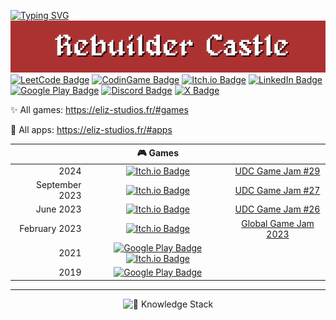 [![Typing SVG](https://readme-typing-svg.demolab.com?font=Zen+Antique&pause=500&center=true&vCenter=true&random=false&width=1060&lines=Rebuilder+Project;Coming+Soon)](https://git.io/typing-svg)
[![Rebuilder Castle Banner](https://github.com/figo711/figo711/blob/main/imgs/rc-logo.png)](https://sairon711.itch.io/)
[![LeetCode Badge](https://img.shields.io/badge/LeetCode-FFA116?logo=leetcode&logoColor=fff&style=for-the-badge)](https://leetcode.com/figo711/)
[![CodinGame Badge](https://img.shields.io/badge/CodinGame-F2BB13?logo=codingame&logoColor=fff&style=for-the-badge)](https://www.codingame.com/profile/e4eada0db219a2c89a68c152c6b6a1180257233)
[![Itch.io Badge](https://img.shields.io/badge/Itch.io-FA5C5C?logo=itchdotio&logoColor=fff&style=for-the-badge)](https://sairon711.itch.io/)
[![LinkedIn Badge](https://img.shields.io/badge/LinkedIn-0A66C2?logo=linkedin&logoColor=fff&style=for-the-badge)](https://www.linkedin.com/in/maxim-panis/)
[![Google Play Badge](https://img.shields.io/badge/Eliz%20Game%20Studios-000?logo=googleplay&logoColor=fff&style=for-the-badge)](https://play.google.com/store/apps/dev?id=5432393032888367651)
[![Discord Badge](https://img.shields.io/badge/Discord-5865F2?logo=discord&logoColor=fff&style=for-the-badge)](https://discordapp.com/users/457850341149376513)
[![X Badge](https://img.shields.io/badge/%40sairon711-000?logo=x&logoColor=fff&style=for-the-badge)](https://x.com/sairon711)

✨ All games: https://eliz-studios.fr/#games

🚀 All apps: https://eliz-studios.fr/#apps

<div align="center">

| | 🎮 Games | | 
| -:|:-:|:-:|
| 2024 | [![Itch.io Badge](https://img.shields.io/badge/Void%20Voyageur-FA5C5C?logo=itchdotio&logoColor=fff&style=for-the-badge)](https://sairon711.itch.io/void-voyageur) | [UDC Game Jam #29](https://itch.io/jam/udc-jam-29) |
| September 2023 | [![Itch.io Badge](https://img.shields.io/badge/Rebuilder%3A%20Cursed%20Samurai-FA5C5C?logo=itchdotio&logoColor=fff&style=for-the-badge)](https://sairon711.itch.io/rebuilder-cursed-samurai) | [UDC Game Jam #27](https://itch.io/jam/udc-jam-27) |
| June 2023 | [![Itch.io Badge](https://img.shields.io/badge/Custom%20Room-FA5C5C?logo=itchdotio&logoColor=fff&style=for-the-badge)](https://sairon711.itch.io/custom-room) | [UDC Game Jam #26](https://itch.io/jam/udc-jam-26) | 
| February 2023 | [![Itch.io Badge](https://img.shields.io/badge/Crime%20Roots-FA5C5C?logo=itchdotio&logoColor=fff&style=for-the-badge)](https://sairon711.itch.io/crime-roots) | [Global Game Jam 2023](https://v3.globalgamejam.org/2023/games) |
| 2021 | [![Google Play Badge](https://img.shields.io/badge/1D%20Maze-414141?logo=googleplay&logoColor=fff&style=for-the-badge)](https://play.google.com/store/apps/details?id=com.ElizGameStudios.Maze1D&pli=1) [![Itch.io Badge](https://img.shields.io/badge/1D%20Maze-FA5C5C?logo=itchdotio&logoColor=fff&style=for-the-badge)](https://sairon711.itch.io/maze-1d) | |
| 2019 | [![Google Play Badge](https://img.shields.io/badge/Pong%20Stars-414141?logo=googleplay&logoColor=fff&style=for-the-badge)](https://play.google.com/store/apps/details?id=com.ElizGameStudios.PongStars&pli=1) | |

</div>

---

<div align="center">

![🧠 Knowledge Stack](https://github-readme-tech-stack.vercel.app/api/cards?title=%F0%9F%A7%A0+Knowledge+Stack&fontFamily=Roboto&lineCount=3&theme=catppuccin_mocha&bg=%231e1e2e&badge=%23181825&border=%236c7086&titleColor=%2394e2d5&line1=rust%2Crust%2Cffffff%3Btauri%2Ctauri%2Cffffff%3Bpython%2Cpython%2Cffffff%3Bcplusplus%2Cc%2B%2B%2Cffffff%3Bcsharp%2Cc+sharp%2Cffffff%3B&line2=unity%2Cunity%2Cffffff%3Bgodot%2Cgodot%2Cffffff%3Bsvelte%2Csvelte%2Cffffff%3Breact%2Creact%2Cffffff%3B&line3=astro%2Castro%2Cffffff%3Blangchain%2Clangchain%2Cffffff%3Bstablediffusion%2Cstable+diffusion%2Cffffff%3B)

</div>
